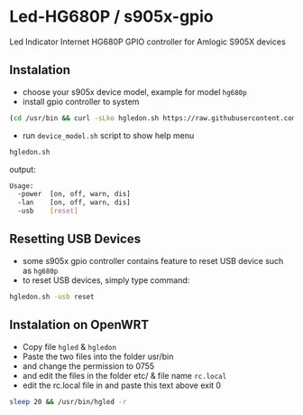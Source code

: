 # Led-HG680P / s905x-gpio
Led Indicator Internet HG680P 
GPIO controller for Amlogic S905X devices

## Instalation
- choose your s905x device model, example for model ```hg680p```
- install gpio controller to system
```sh
(cd /usr/bin && curl -sLko hgledon.sh https://raw.githubusercontent.com/PakMoss/Led-HG680P/main/hgledon.sh && chmod +x hgledon.sh)
```
- run ```device_model.sh``` script to show help menu
```sh
hgledon.sh
```
output:
```sh
Usage:
  -power  [on, off, warn, dis]
  -lan    [on, off, warn, dis]
  -usb    [reset]
```

## Resetting USB Devices
- some s905x gpio controller contains feature to reset USB device such as ```hg680p```
- to reset USB devices, simply type command:
```sh
hgledon.sh -usb reset
```

## Instalation on OpenWRT
- Copy file ```hgled``` & ```hgledon```
- Paste the two files into the folder usr/bin
- and change the permission to 0755
- and edit the files in the folder etc/ & file name ```rc.local```
- edit the rc.local file in and paste this text above exit 0
```sh
sleep 20 && /usr/bin/hgled -r
```
